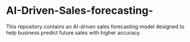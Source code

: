 # AI-Driven-Sales-forecasting-
This repository contains an AI-driven sales forecasting model designed to help business predict future sales with higher accuracy.

